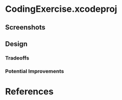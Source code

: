 #  CodingExercise.xcodeproj

## Screenshots

## Design

### Tradeoffs

### Potential Improvements

# References

